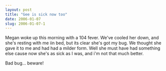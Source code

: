 ```yaml
---
layout: post
title: "Gee is sick now too"
date: 2006-01-07
slug: 2006-01-07-1
---
```


Megan woke up this morning with a 104 fever.  We&apos;ve cooled her down, and she&apos;s resting with me iin bed, but its clear she&apos;s got my bug.  We thought she gave it to me and had had a milder form.  Well she must have had something else cause now she&apos;s as sick as I was, and i&apos;m not that much better.

Bad bug... beware!


